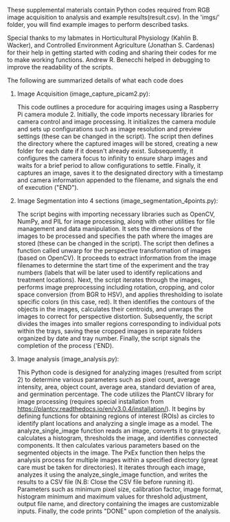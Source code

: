 These supplemental materials contain Python codes required from RGB image acquisition to analysis and example results(result.csv). In the 'imgs/' folder, you will find example images to perform described tasks.

Special thanks to my labmates in Horticultural Physiology (Kahlin B. Wacker), and Controlled Environment Agriculture (Jonathan S. Cardenas) for their help in getting started with coding and sharing their codes for me to make working functions. Andrew R. Benecchi helped in debugging to improve the readability of the scripts. 

The following are summarized details of what each code does

1. Image Acquisition (image_capture_picam2.py):
   
   This  code  outlines a procedure for acquiring images using a Raspberry Pi camera module 2. Initially, the code imports necessary libraries for camera control and image processing. It initializes the camera module and sets up configurations such as image resolution and preview settings (these can be changed in the script). The script then defines the directory where the captured images will be stored, creating a new folder for each date if it doesn't already exist. Subsequently, it configures the camera focus to infinity to ensure sharp images and waits for a brief period to allow configurations to settle. Finally, it captures an image, saves it to the designated directory with a timestamp and camera information appended to the filename, and signals the end of execution ("END").

3. Image Segmentation into 4 sections (image_segmentation_4points.py):
   
   The script begins with importing necessary libraries such as OpenCV, NumPy, and PIL for image processing, along with other utilities for file management and data manipulation. It sets the dimensions of the images to be processed and specifies the path where the images are stored (these can be changed in the script). The script then defines a function called unwarp for the perspective transformation of images (based on OpenCV). It proceeds to extract information from the image filenames to determine the start time of the experiment and the tray numbers (labels that will be later used to identify replications and treatment locations). Next, the script iterates through the images, performs image preprocessing including rotation, cropping, and color space conversion (from BGR to HSV), and applies thresholding to isolate specific colors (in this case, red). It then identifies the contours of the objects in the images, calculates their centroids, and unwraps the images to correct for perspective distortion. Subsequently, the script divides the images into smaller regions corresponding to individual pots within the trays, saving these cropped images in separate folders organized by date and tray number. Finally, the script signals the completion of the process ('END).

5. Image analysis (image_analysis.py):
   
   This Python code is designed for analyzing images (resulted from script 2) to determine various parameters such as pixel count, average intensity, area, object count, average area, standard deviation of area, and germination percentage. The code utilizes the PlantCV library for image processing (requires special installation from https://plantcv.readthedocs.io/en/v3.0.4/installation/). It begins by defining functions for obtaining regions of interest (ROIs) as circles to identify plant locations and analyzing a single image as a model. The analyze_single_image function reads an image, converts it to grayscale, calculates a histogram, thresholds the image, and identifies connected components. It then calculates various parameters based on the segmented objects in the image. The PxEx function then helps the analysis process for multiple images within a specified directory (great care must be taken for directories). It iterates through each image, analyzes it using the analyze_single_image function, and writes the results to a CSV file (N.B: Close the CSV file before running it). Parameters such as minimum pixel size, calibration factor, image format, histogram minimum and maximum values for threshold adjustment, output file name, and directory containing the images are customizable inputs. Finally, the code prints "DONE" upon completion of the analysis.
